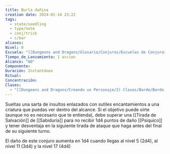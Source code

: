 ```yaml
---
title: Burla dañina
creation date: 2024-02-14 23:22
tags:
  - state/seedling
  - type/note
  - conj/trick
  - c/bar
aliases: 
Nivel: 0
Escuela: "[[Dungeons and Dragons/Glosario/Conjuros/Escuelas de Conjuros/Encantamiento]]"
Tiempo_de_Lanzamiento: 1 accion
Alcance: "60"
Componente: 
Duración: Instantáneo
Ritual: 
Concentración: 
Clases:
  - "[[Dungeons and Dragons/Creando un Personaje/2) Clases/Bardo/Bardo]]"
---
```

Sueltas una sarta de insultos enlazados con sutiles encantamientos a una criatura que puedas ver dentro del alcance. Si el objetivo puede oírte (aunque no es necesario que te entienda), debe superar una [[Tirada de Salvación]] de [[Sabiduría]] para no recibir 1d4 puntos de daño [[Psíquico]] y tener desventaja en la siguiente tirada de ataque que haga antes del final de su siguiente turno.

El daño de este conjuro aumenta en 1d4 cuando llegas al nivel 5 (2d4), al nivel 11 (3d4) y la nivel 17 (4d4)